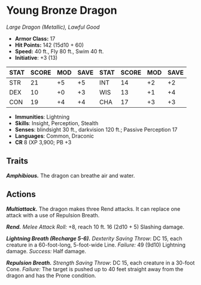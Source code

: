 # Young Bronze Dragon

*Large Dragon (Metallic), Lawful Good*

- **Armor Class:** 17
- **Hit Points:** 142 (15d10 + 60)
- **Speed:** 40 ft., Fly 80 ft., Swim 40 ft.
- **Initiative**: +3 (13)

|STAT|SCORE|MOD|SAVE|STAT|SCORE|MOD|SAVE|
| --- | --- | --- | ---- |---| --- | --- | ---- |
| STR | 21 | +5 | +5 | INT | 14 | +2 | +2 |
| DEX | 10 | +0 | +3 | WIS | 13 | +1 | +4 |
| CON | 19 | +4 | +4 | CHA | 17 | +3 | +3 |

- **Immunities**: Lightning
- **Skills**: Insight, Perception, Stealth
- **Senses**: blindsight 30 ft., darkvision 120 ft.; Passive Perception 17
- **Languages**: Common, Draconic
- **CR** 8 (XP 3,900; PB +3

## Traits

***Amphibious.*** The dragon can breathe air and water.


## Actions

***Multiattack.*** The dragon makes three Rend attacks. It can replace one attack with a use of Repulsion Breath.

***Rend.*** *Melee Attack Roll:* +8, reach 10 ft. 16 (2d10 + 5) Slashing damage.

***Lightning Breath (Recharge 5-6).*** *Dexterity Saving Throw*: DC 15, each creature in a 60-foot-long, 5-foot-wide Line. *Failure:*  49 (9d10) Lightning damage. *Success:*  Half damage.

***Repulsion Breath.*** *Strength Saving Throw*: DC 15, each creature in a 30-foot Cone. *Failure:*  The target is pushed up to 40 feet straight away from the dragon and has the Prone condition.

